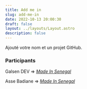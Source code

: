 ```yaml
---
title: Add me in
slug: add-me-in
date: 2022-10-13 20:00:30
draft: false
layout: ../layouts/Layout.astro
description: false
---
```


Ajouté votre nom et un projet GitHub.

### Participants

Galsen DEV => *[Made In Senegal](https://github.com/GalsenDev221/made.in.senegal)*

Asse Badiane => *[Made In Senegal](https://github.com/Bonde98/Maodo-Malick_pd_p2.git)*
